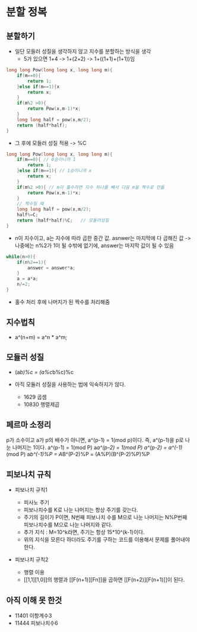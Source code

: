 # 분할 정복

## 분할하기
- 일단 모들러 성질을 생각하지 않고 지수를 분할하는 방식을 생각
    - 5가 있으면 1+4 -> 1+(2+2) -> 1+((1+1)+(1+1))임
``` C++
long long Pow(long long x, long long m){
    if(m==0){
        return 1;
    }else if(m==1){x
        return x;
    }
    if(m%2 >0){
        return Pow(x,m-1)*x;
    }
    long long half = pow(x,m/2);
    return (half*half);
}
```
- 그 후에 모들러 성질 적용 -> %C
``` C++
long long Pow(long long x, long long m){
    if(m==0){ // 0승이니까 1
        return 1;
    }else if(m==1){ // 1승이니까 x
        return x;
    }
    if(m%2 >0){ // m이 홀수라면 지수 하나를 빼서 다음 m을 짝수로 만듦
        return Pow(x,m-1)*x;
    }
    // 짝수일 때
    long long half = pow(x,m/2);
    half%=C;
    return (half*half)%C;   // 모둘려성질
}
```
- n이 지수이고, a는 지수에 따라 곱한 중간 값. asnwer는 마지막에 다 곱해진 값 -> 나중에는 n%2가 1이 될 수밖에 없기에, answer는 마지막 값이 될 수 있음
``` C++
while(n>0){
    if(n%2==1){
        answer = answer*a;
    }
    a = a*a;
    n/=2;
}
```
- 홀수 처리 후에 나머지가 된 짝수를 처리해줌

## 지수법칙
- a^(n+m) = a^n * a^m;

## 모듈러 성질
- (a*b)%c = (a%c*b%c)%c


- 아직 모듈러 성질을 사용하는 법에 익숙하지가 않다.
    - 1629 곱셈
    - 10830 행렬제곱

## 페르마 소정리
 p가 소수이고 a가 p의 배수가 아니면, a^(p-1) = 1(mod p)이다.
 즉, a^(p-1)을 p로 나눈 나머지는 1이다.
 a^(p-1) = 1(mod P)
 a*a^(p-2) = 1(mod P)
 a^(p-2) = a^(-1)*(mod P)
 a*b^(-1)%P = A*B^(P-2)%P = (A%P)(B^(P-2)%P)%P 

 ## 피보나치 규칙
- 피보나치 규칙1
    - 피사노 주기
    - 피보나치수를 K로 나눈 나머지는 항상 주기를 갖는다.
    - 주기의 길이가 P이면, N번째 피보나치 수를 M으로 나눈 나머지는 N%P번째 피보나치수를 M으로 나눈 나머지와 같다.
    - 추가 지식 : M=10^k라면, 주기는 항상 15*10^(k-1)이다.
    - 위의 지식을 모른다 하더라도 주기를 구하는 코드를 이용해서 문제를 풀어내야한다.

- 피보나치 규칙2
    - 행렬 이용
    - [[1,1][1,0]]의 행렬과 [[F(n+1)][Fn]]을 곱하면 [[F(n+2)][F(n+1)]]이 된다.


## 아직 이해 못 한것
- 11401 이항계수3
- 11444 피보나치수6
